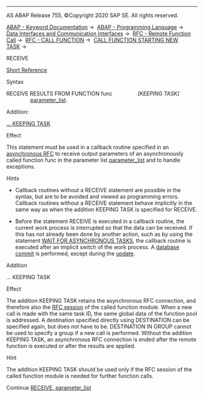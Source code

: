   

* * *

AS ABAP Release 755, ©Copyright 2020 SAP SE. All rights reserved.

[ABAP - Keyword Documentation](javascript:call_link\('abenabap.htm'\)) →  [ABAP - Programming Language](javascript:call_link\('abenabap_reference.htm'\)) →  [Data Interfaces and Communication Interfaces](javascript:call_link\('abenabap_data_communication.htm'\)) →  [RFC - Remote Function Call](javascript:call_link\('abenrfc.htm'\)) →  [RFC - CALL FUNCTION](javascript:call_link\('abapcall_function_destination-.htm'\)) →  [CALL FUNCTION STARTING NEW TASK](javascript:call_link\('abapcall_function_starting.htm'\)) → 

RECEIVE

[Short Reference](javascript:call_link\('abapreceive_shortref.htm'\))

Syntax

RECEIVE RESULTS FROM FUNCTION func
                *\[*KEEPING TASK*\]*
                [parameter\_list](javascript:call_link\('abapreceive_para.htm'\)).

Addition:

[... KEEPING TASK](#!ABAP_ONE_ADD@1@)

Effect

This statement must be used in a callback routine specified in an [asynchronous RFC](javascript:call_link\('abapcall_function_starting.htm'\)) to receive output parameters of an asynchronously called function func in the parameter list [parameter\_list](javascript:call_link\('abapreceive_para.htm'\)) and to handle exceptions.

Hints

-   Callback routines without a RECEIVE statement are possible in the syntax, but are to be avoided and viewed as programming errors. Callback routines without a RECEIVE statement behave implicitly in the same way as when the addition KEEPING TASK is specified for RECEIVE.

-   Before the statement RECEIVE is executed in a callback routine, the current work process is interrupted so that the data can be received. If this has not already been done by another action, such as by using the statement [WAIT FOR ASYNCHRONOUS TASKS](javascript:call_link\('abapwait_arfc.htm'\)), the callback routine is executed after an implicit switch of the work process. A [database commit](javascript:call_link\('abendatabase_commit_glosry.htm'\) "Glossary Entry") is performed, except during the [update](javascript:call_link\('abenupdate_glosry.htm'\) "Glossary Entry").
    

Addition

... KEEPING TASK

Effect

The addition KEEPING TASK retains the asynchronous RFC connection, and therefore also the [RFC session](javascript:call_link\('abenrfc_session_glosry.htm'\) "Glossary Entry") of the called function module. When a new call is made with the same task ID, the same global data of the function pool is addressed. A destination specified directly using DESTINATION can be specified again, but does not have to be. DESTINATION IN GROUP cannot be used to specify a group if a new call is performed. Without the addition KEEPING TASK, an asynchronous RFC connection is ended after the remote function is executed or after the results are applied.

Hint

The addition KEEPING TASK should be used only if the RFC session of the called function module is needed for further function calls.

Continue
[RECEIVE, parameter\_list](javascript:call_link\('abapreceive_para.htm'\))